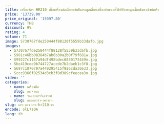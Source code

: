 ```yaml
---
title: เครื่องจักร HR210 เนื้อเครื่องตัดเลื่อยแช่แข็งกระดูกเลื่อยเครื่องตัดแนวตั้งไฟฟ้ากระดูกเนื้อเชิงพาณิชย์เครื่องเลื่อยกระดูกเนื้อ
price: '13739.00'
price_original: '15097.80'
currency: THB
discount: 9%
rating: 4
volume: 71
image: S730767fde250444f88128f5559b33dafb.jpg
images:
  - S730767fde250444f88128f5559b33dafb.jpg
  - S901c46bb08384b7ab6b30a2b0f79f681w.jpg
  - S99227c1157a94df498bdec6530173449m.jpg
  - Sbe419cee9b744727acede7b2daeb1c3fU.jpg
  - S697c1070797a449295415f926cda36633.jpg
  - Sccc9366f02534d3cb3f8d389cfeecea3o.jpg
video: ''
categories:
  - name: เครื่องมือ
    slug: เคร-องม
  - name: วัดและการวิเคราะห์
    slug: ดและการว-เคราะห
slug: เคร-องจ-กร-hr210-เน
encode: olL7s0A
lang: th
---
```

  